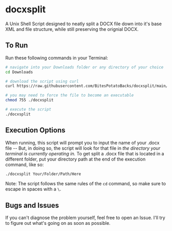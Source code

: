 # docxsplit
A Unix Shell Script designed to neatly split a DOCX file down into it's base XML and file structure, while still preserving the orignial DOCX.

## To Run

Run these following commands in your Terminal:
```zsh
# navigate into your Downloads folder or any directory of your choice
cd Downloads

# download the script using curl
curl https://raw.githubusercontent.com/BitesPotatoBacks/docxsplit/main/docxsplit --output docxsplit

# you may need to force the file to become an executable
chmod 755 ./docxsplit

# execute the script
./docxsplit
```

## Execution Options

When running, this script will prompt you to input the name of your .docx file -- But, in doing so, the script will look for that file in _the directory your terminal is currently operating in._ To get split a .docx file that is located in a different folder, put your directory path at the end of the execution command, like so:

```zsh
./docxsplit Your/Folder/Path/Here
```

Note: The script follows the same rules of the `cd` command, so make sure to escape in spaces with a `\`.

## Bugs and Issues

If you can't diagnose the problem yourself, feel free to open an Issue. I'll try to figure out what's going on as soon as possible.
